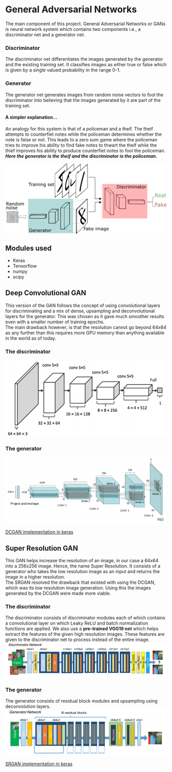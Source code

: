 # General Adversarial Networks
The main component of this project.
General Adversarial Networks or GANs is neural network system which contains two components i.e., a discriminator net and a generator net.

### Discriminator
The discriminator net differentiates the images generated by the generator and the existing training set.
It classifies images as either true or false which is given by a single valued probability in the range 0-1.

### Generator
The generator net generates images from random noise vectors to fool the discriminator into believing that the images generated by it are part of the training set.

#### A simpler explanation...
An analogy for this system is that of a policeman and a theif. The theif attempts to counterfiet notes while the policeman determines whether the note is false or not.
This leads to a zero sum game where the policeman tries to improve his ability to find fake notes to thwart the theif while the thief improves his ability to produce counterfiet notes to fool the policeman.\
***Here the generator is the theif and the discriminator is the policeman.***

![General Adversarial Networks](./display-images/GAN.png)

## Modules used
- Keras
- Tensorflow
- numpy
- scipy

## Deep Convolutional GAN
This version of the GAN follows the concept of using convolutional layers for discriminating and a mix of dense, upsampling and deconvolutional layers for the generator.
This was chosen as it gave much smoother results even with a smaller number of training epochs.\
The main drawback however, is that the resolution cannot go beyond 64x64 as any further than this requires more GPU memory than anything available in the world as of today.

### The discriminator
![DCGAN discriminator](./display-images/dc-discrim.png)

### The generator
![DCGAN generator](./display-images/dc-gen.png)

[DCGAN implementation in keras](https://github.com/eriklindernoren/Keras-GAN/blob/master/dcgan/dcgan.py)

## Super Resolution GAN
This GAN helps increase the resolution of an image, in our case a 64x64 into a 256x256 image. Hence, the name Super Resolution.
It consists of a generator who takes the low resolution image as an input and returns the image in a higher resolution.\
The SRGAN resolved the drawback that existed with using the DCGAN, which was its low resolution image generation. Using this the images generated by the DCGAN were made more viable.

### The discriminator
The discriminator consists of discriminator modules each of which contains a convolutional layer on which Leaky ReLU and batch normalization functions are applied.
We also use a **pre-trained VGG19 net** which helps extract the features of the given high resolution images. These features are given to the discriminator net to process instead of the entire image.\
![SRGAN discriminator](./display-images/sr-gen.png)

### The generator
The generator consists of residual block modules and upsampling using deconvolution layers.\
![SRGAN generator](./display-images/sr-discrim.png)

[SRGAN implementation in keras](https://github.com/eriklindernoren/Keras-GAN/tree/master/srgan)
